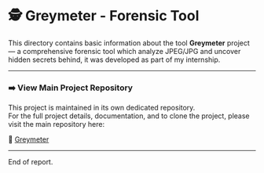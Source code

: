 # 🕵️ Greymeter - Forensic Tool

This directory contains basic information about the tool **Greymeter** project — a comprehensive forensic tool which analyze JPEG/JPG and uncover hidden secrets behind, it was developed as part of my internship.

---

### ➡️ View Main Project Repository

This project is maintained in its own dedicated repository.  
For the full project details, documentation, and to clone the project, please visit the main repository here:

🔗 [Greymeter](https://github.com/ultrew/Greymeter)

---

End of report.
